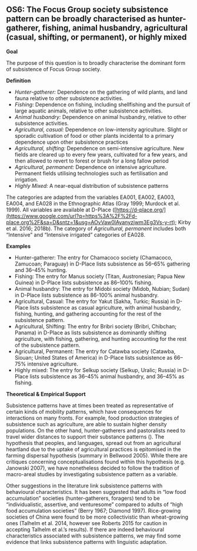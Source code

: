 
## OS6: The Focus Group society subsistence pattern can be broadly characterised as hunter-gatherer, fishing, animal husbandry, agricultural (casual, shifting, or permanent), or highly mixed



**Goal**

The purpose of this question is to broadly characterise the dominant form of subsistence of Focus Group society.



**Definition**

- *Hunter-gatherer:* Dependence on the gathering of wild plants, and land fauna relative to other subsistence activities.
- *Fishing:* Dependence on fishing, including shellfishing and the pursuit of large aquatic animals, relative to other subsistence activities.
- *Animal husbandry:* Dependence on animal husbandry, relative to other subsistence activities.
- *Agricultural, casual:* Dependence on low-intensity agriculture. Slight or sporadic cultivation of food or other plants incidental to a primary dependence upon other subsistence practices
- *Agricultural, shifting:* Dependence on semi-intensive agriculture. New fields are cleared up to every few years, cultivated for a few years, and then allowed to revert to forest or brush for a long fallow period
- *Agricultural, permanent:* Dependence on intensive agriculture. Permanent fields utilising technologies such as fertilisation and irrigation.
- *Highly Mixed:* A near-equal distribution of subsistence patterns




The categories are adapted from the variables EA001, EA002, EA003, EA004, and EA028 in the Ethnographic Atlas (Gray 1999; Murdock et al. 1999). All variables are available at D-Place ([https://d-place.org/](https://www.google.com/url?q=https%3A%2F%2Fd-place.org%2F&sa=D&sntz=1&usg=AOvVaw0lAyanyzjwm3Eg3Vs-y-rt); Kirby et al. 2016; 2018b). The category of *Agricultural, permanent* includes both “Intensive” and “Intensive irrigated” categories of EA028.



**Examples**

- Hunter-gatherer: The entry for Chamacoco society (Chamacoco, Zamucoan; Paraguay) in D-Place lists subsistence as 56–65% gathering and 36–45% hunting.
- Fishing: The entry for Manus society (Titan, Austronesian; Papua New Guinea) in D-Place lists subsistence as 86–100% fishing.
- Animal husbandry: The entry for Midobi society (Midob, Nubian; Sudan) in D-Place lists subsistence as 86-100% animal husbandry.
- Agricultural, Casual: The entry for Yakut (Sakha, Turkic; Russia) in D-Place lists subsistence as casual agriculture, with animal husbandry, fishing, hunting, and gathering accounting for the rest of the subsistence pattern.
- Agricultural, Shifting: The entry for Bribri society (Bribri, Chibchan; Panama) in D-Place as lists subsistence as dominantly shifting agriculture, with fishing, gathering, and hunting accounting for the rest of the subsistence pattern.
- Agricultural, Permanent: The entry for Catawba society (Catawba, Siouan; United States of America) in D-Place lists subsistence as 66–75% intensive agriculture.
- Highly mixed: The entry for Selkup society (Selkup, Uralic; Russia) in D-Place lists subsistence as 36–45% animal husbandry, and 36–45% as fishing.




**Theoretical & Empirical Support**

Subsistence patterns have at times been treated as representative of certain kinds of mobility patterns, which have consequences for interactions on many fronts. For example, food production strategies of subsistence such as agriculture, are able to sustain higher density populations. On the other hand, hunter-gatherers and pastoralists need to travel wider distances to support their substance patterns (). The hypothesis that peoples, and languages, spread out from an agricultural heartland due to the uptake of agricultural practices is epitomised in the farming dispersal hypothesis (summary in Bellwood 2005). While there are critiques concerning conceptualisations found within this hypothesis (e.g. Janowski 2007), we have nonetheless decided to follow the tradition of macro-areal studies by investigating subsistence pattern as a variable.



Other suggestions in the literature link subsistence patterns with behavioural characteristics. It has been suggested that adults in “low food accumulation” societies (hunter-gatherers, foragers) tend to be “individualistic, assertive, and venturesome” compared to adults of “high food accumulation societies” (Berry 1967; Diamond 1997). Rice-growing societies of China were found to be more collectivistic than wheat-growing ones (Talhelm et al. 2014, however see Roberts 2015 for caution in accepting Talhelm et al.’s results). If there are indeed behavioural characteristics associated with subsistence patterns, we may find some evidence that links subsistence patterns with linguistic adaptation.
